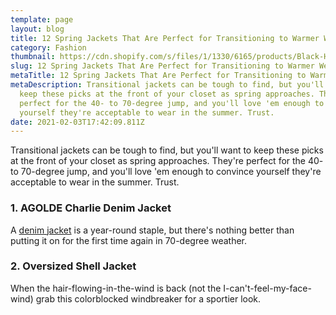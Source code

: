 ```yaml
---
template: page
layout: blog
title: 12 Spring Jackets That Are Perfect for Transitioning to Warmer Weather
category: Fashion
thumbnail: https://cdn.shopify.com/s/files/1/1330/6165/products/Black-Hypland-x-Naruto-Clouds-Puffer-2_1_1024x1024@2x.jpg?v=1601696128
slug: 12 Spring Jackets That Are Perfect for Transitioning to Warmer Weather
metaTitle: 12 Spring Jackets That Are Perfect for Transitioning to Warmer Weather
metaDescription: Transitional jackets can be tough to find, but you'll want to
  keep these picks at the front of your closet as spring approaches. They're
  perfect for the 40- to 70-degree jump, and you'll love 'em enough to convince
  yourself they're acceptable to wear in the summer. Trust.
date: 2021-02-03T17:42:09.811Z
---
```

Transitional jackets can be tough to find, but you'll want to keep these picks at the front of your closet as spring approaches. They're perfect for the 40- to 70-degree jump, and you'll love 'em enough to convince yourself they're acceptable to wear in the summer. Trust.

### 1. AGOLDE Charlie Denim Jacket

A [denim jacket](https://www.marieclaire.com/fashion/g17846224/best-denim-jean-jacket-outfits-for-women/) is a year-round staple, but there's nothing better than putting it on for the first time again in 70-degree weather. 

### 2. Oversized Shell Jacket

When the hair-flowing-in-the-wind is back (not the I-can't-feel-my-face-wind) grab this colorblocked windbreaker for a sportier look.